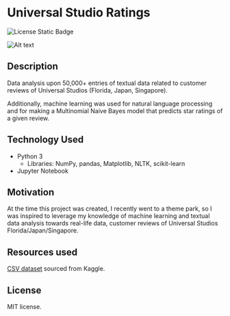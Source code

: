 # Universal Studio Ratings

![License Static Badge](https://img.shields.io/badge/license-MIT-orange)

![Alt text](universal-studios-image.png)

## Description

Data analysis upon 50,000+ entries of textual data related to customer reviews of Universal Studios (Florida, Japan, Singapore).

Additionally, machine learning was used for natural language processing and for making a Multinomial Naive Bayes model that predicts star ratings of a given review.

## Technology Used

- Python 3
  - Libraries: NumPy, pandas, Matplotlib, NLTK, scikit-learn
- Jupyter Notebook

## Motivation

At the time this project was created, I recently went to a theme park, so I was inspired to leverage my knowledge of machine learning and textual data analysis towards real-life data, customer reviews of Universal Studios Florida/Japan/Singapore.

## Resources used

[CSV dataset](https://www.kaggle.com/datasets/dwiknrd/reviewuniversalstudio) sourced from Kaggle.

## License

MIT license.
